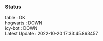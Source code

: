 ### Status


table : OK  
hogwarts : DOWN  
icy-bot : DOWN  
Latest Update : 2022-10-20 17:33:45.863457
